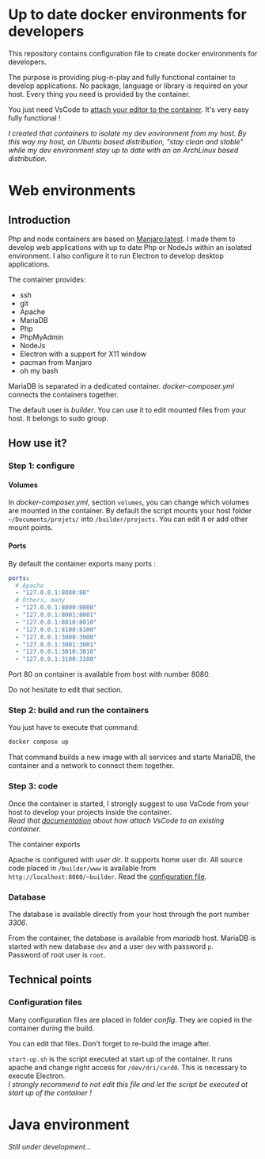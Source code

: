 Up to date docker environments for developers
=============================================

This repository contains configuration file to create docker environments for developers.

The purpose is providing plug-n-play and fully functional container to develop applications. No package, language or library is required on your host. Every thing you need is provided by the container.

You just need VsCode to [attach your editor to the container](https://code.visualstudio.com/docs/devcontainers/attach-container). It's very easy fully functional !

_I created that containers to isolate my dev environment from my host. By this way my host, an Ubuntu based distribution, "stay clean and stable" while my dev environment stay up to date with an an ArchLinux based distribution._

# Web environments

## Introduction

Php and node containers are based on [Manjaro:latest](https://github.com/manjaro/manjaro-docker). I made them to develop web applications with up to date Php or NodeJs within an isolated environment.
I also configure it to run Electron to develop desktop applications.

The container provides:

* ssh
* git
* Apache
* MariaDB
* Php
* PhpMyAdmin
* NodeJs
* Electron with a support for X11 window
* pacman from Manjaro
* oh my bash

MariaDB is separated in a dedicated container. _docker-composer.yml_ connects the containers together.

The default user is _builder_. You can use it to edit mounted files from your host. It belongs to sudo group.

## How use it?

### Step 1: configure

#### Volumes

In _docker-composer.yml_, section `volumes`, you can change which volumes are mounted in the container.
By default the script mounts your host folder `~/Documents/projets/` into `/builder/projects`.
You can edit it or add other mount points.

#### Ports

By default the container exports many ports :

```yml
ports:
  # Apache
  - "127.0.0.1:8080:80"
  # Others, many 
  - "127.0.0.1:8000:8000"
  - "127.0.0.1:8001:8001"
  - "127.0.0.1:8010:8010"
  - "127.0.0.1:8100:8100"
  - "127.0.0.1:3000:3000"
  - "127.0.0.1:3001:3001"
  - "127.0.0.1:3010:3010"
  - "127.0.0.1:3100:3100"
```

Port 80 on container is available from host with number 8080.

Do not hesitate to edit that section.

### Step 2: build and run the containers

You just have to execute that command:

```sh
docker compose up
```

That command builds a new image with all services and starts MariaDB, the container and a network to connect them together.

### Step 3: code

Once the container is started, I strongly suggest to use VsCode from your host to develop your projects inside the container.  
_Read that [documentation](https://code.visualstudio.com/docs/devcontainers/attach-container) about how attach VsCode to an existing container._

The container exports 

Apache is configured with _user dir_. It supports home user dir.
All source code placed in `/builder/www` is available from `http://localhost:8080/~builder`.
Read the [configuration file](./config/httpd-userdir.conf).

### Database

The database is available directly from your host through the port number _3306_.

From the container, the database is available from _mariadb_ host. MariaDB is started with new database `dev` and a user `dev` with password `p`.  
Password of root user is `root`.

## Technical points

### Configuration files

Many configuration files are placed in folder _config_. They are copied in the container during the build.

You can edit that files. Don't forget to re-build the image after.

`start-up.sh` is the script executed at start up of the container. It runs apache and change right access for `/dev/dri/card0`. This is necessary to execute Electron.  
_I strongly recommend to not edit this file and let the script be executed at start up of the container !_

# Java environment

_Still under development..._